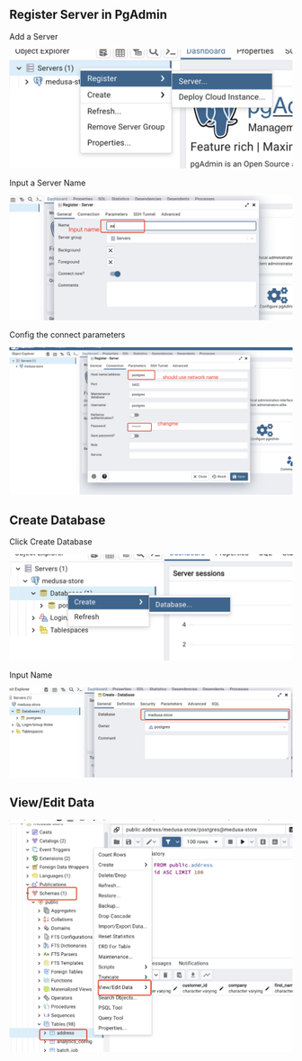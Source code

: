 ## Register Server in PgAdmin

Add a Server

![](register-server.png)

Input a Server Name

![](register-server-input-name.png)

Config the connect parameters

![](register-server-connection.png)

## Create Database

Click Create Database

![](create-database-click.png)

Input Name

![](create-database-input-name.png)

## View/Edit Data

![](view-edit-data.png)
